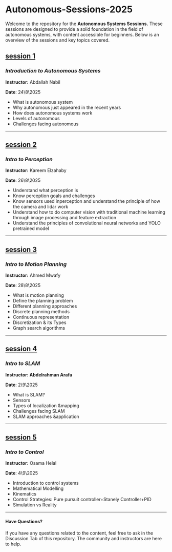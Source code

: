 # Autonomous-Sessions-2025

Welcome to the repository for the **Autonomous Systems Sessions.** These sessions are designed to provide a solid foundation in the field of autonomous systems, with content accessible for beginners. Below is an overview of the sessions and key topics covered.

## [session  1 ](1.Intro/Introduction_to_autonomous_system.md)

### *Introduction to Autonomous Systems*

**Instructor:** Abdallah Nabil

**Date**: 24\8\2025

* What is autonomous system
* Why autonomous just appeared in the recent years
* How does autonomous systems work
* Levels of autonomous
* Challenges facing autonomous

---

## [session  2 ](2.Perception/perception.md)

### *Intro to Perception*

**Instructor:** Kareem Elzahaby

**Date**: 26\8\2025

* Understand what perception is
* Know perception goals and challenges
* Know sensors used inperception and understand the principle of how the camera and lidar work
* Understand how to do computer vision with traditional machine learning through image processing and feature extraction
* Understand the principles of convolutional neural networks and YOLO pretrained model

---

## [session  3](3.SLAM/SLAM.md)

### *Intro to Motion Planning*

**Instructor:** Ahmed Mwafy

**Date**: 28\8\2025

* What is motion planning
* Define the planning problem
* Different planning approaches
* Discrete planning methods
* Continuous representation
* Discretization & its Types
* Graph search algorithms

---

## [session  4](4.motion_planning/motion_planning.md)

### *Intro to SLAM*

**Instructor: Abdelrahman Arafa**

**Date**: 2\9\2025

* What is SLAM?
* Sensors
* Types of localization &mapping
* Challenges facing SLAM
* SLAM approaches &application

---

## [session  5](5.control/Control.md)

### *Intro to Control*

**Instructor:** Osama Helal

**Date**: 4\9\2025

* Introduction to control systems
* Mathematical Modelling
* Kinematics
* Control Strategies: Pure pursuit controller+Stanely Controller+PID
* Simulation vs Reality

---

#### Have Questions?

If you have any questions related to the content, feel free to ask in the Discussion Tab of this repository. The community and instructors are here to help.
